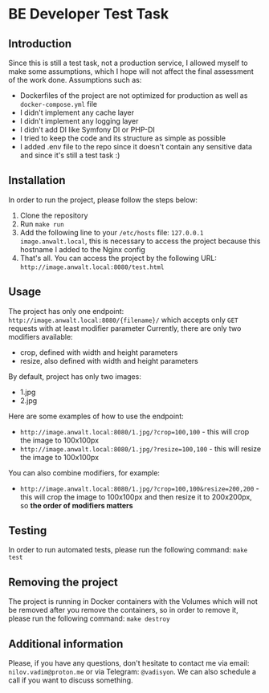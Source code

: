 # BE Developer Test Task

## Introduction
Since this is still a test task, not a production service, I allowed myself to make some assumptions, which I hope will not affect the final assessment of the work done.
Assumptions such as:
- Dockerfiles of the project are not optimized for production as well as `docker-compose.yml` file
- I didn't implement any cache layer
- I didn't implement any logging layer
- I didn't add DI like Symfony DI or PHP-DI
- I tried to keep the code and its structure as simple as possible
- I added .env file to the repo since it doesn't contain any sensitive data and since it's still a test task :)

## Installation
In order to run the project, please follow the steps below:
1. Clone the repository
2. Run `make run`
3. Add the following line to your `/etc/hosts` file: `127.0.0.1 image.anwalt.local`, this is necessary to access the project because this hostname I added to the Nginx config
4. That's all. You can access the project by the following URL: `http://image.anwalt.local:8080/test.html`

## Usage
The project has only one endpoint: `http://image.anwalt.local:8080/{filename}/` which accepts only `GET` requests with at least modifier parameter
Currently, there are only two modifiers available:
- crop, defined with width and height parameters
- resize, also defined with width and height parameters

By default, project has only two images:
- 1.jpg
- 2.jpg

Here are some examples of how to use the endpoint:
- `http://image.anwalt.local:8080/1.jpg/?crop=100,100` - this will crop the image to 100x100px
- `http://image.anwalt.local:8080/1.jpg/?resize=100,100` - this will resize the image to 100x100px

You can also combine modifiers, for example:
- `http://image.anwalt.local:8080/1.jpg/?crop=100,100&resize=200,200` - this will crop the image to 100x100px and then resize it to 200x200px, so **the order of modifiers matters**

## Testing
In order to run automated tests, please run the following command: `make test`

## Removing the project
The project is running in Docker containers with the Volumes which will not be removed after you remove the containers, so in order to remove it, please run the following command: `make destroy`

## Additional information
Please, if you have any questions, don't hesitate to contact me via email: `nilov.vadim@proton.me` or via Telegram: `@vadisyon`. 
We can also schedule a call if you want to discuss something.